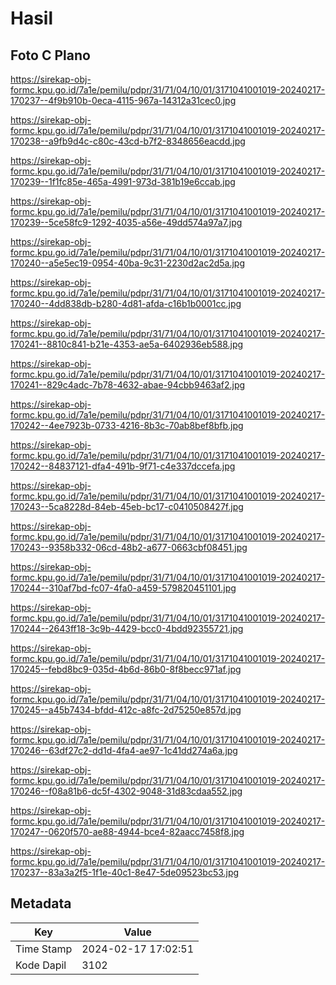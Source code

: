 # Hasil

## Foto C Plano

https://sirekap-obj-formc.kpu.go.id/7a1e/pemilu/pdpr/31/71/04/10/01/3171041001019-20240217-170237--4f9b910b-0eca-4115-967a-14312a31cec0.jpg

https://sirekap-obj-formc.kpu.go.id/7a1e/pemilu/pdpr/31/71/04/10/01/3171041001019-20240217-170238--a9fb9d4c-c80c-43cd-b7f2-8348656eacdd.jpg

https://sirekap-obj-formc.kpu.go.id/7a1e/pemilu/pdpr/31/71/04/10/01/3171041001019-20240217-170239--1f1fc85e-465a-4991-973d-381b19e6ccab.jpg

https://sirekap-obj-formc.kpu.go.id/7a1e/pemilu/pdpr/31/71/04/10/01/3171041001019-20240217-170239--5ce58fc9-1292-4035-a56e-49dd574a97a7.jpg

https://sirekap-obj-formc.kpu.go.id/7a1e/pemilu/pdpr/31/71/04/10/01/3171041001019-20240217-170240--a5e5ec19-0954-40ba-9c31-2230d2ac2d5a.jpg

https://sirekap-obj-formc.kpu.go.id/7a1e/pemilu/pdpr/31/71/04/10/01/3171041001019-20240217-170240--4dd838db-b280-4d81-afda-c16b1b0001cc.jpg

https://sirekap-obj-formc.kpu.go.id/7a1e/pemilu/pdpr/31/71/04/10/01/3171041001019-20240217-170241--8810c841-b21e-4353-ae5a-6402936eb588.jpg

https://sirekap-obj-formc.kpu.go.id/7a1e/pemilu/pdpr/31/71/04/10/01/3171041001019-20240217-170241--829c4adc-7b78-4632-abae-94cbb9463af2.jpg

https://sirekap-obj-formc.kpu.go.id/7a1e/pemilu/pdpr/31/71/04/10/01/3171041001019-20240217-170242--4ee7923b-0733-4216-8b3c-70ab8bef8bfb.jpg

https://sirekap-obj-formc.kpu.go.id/7a1e/pemilu/pdpr/31/71/04/10/01/3171041001019-20240217-170242--84837121-dfa4-491b-9f71-c4e337dccefa.jpg

https://sirekap-obj-formc.kpu.go.id/7a1e/pemilu/pdpr/31/71/04/10/01/3171041001019-20240217-170243--5ca8228d-84eb-45eb-bc17-c0410508427f.jpg

https://sirekap-obj-formc.kpu.go.id/7a1e/pemilu/pdpr/31/71/04/10/01/3171041001019-20240217-170243--9358b332-06cd-48b2-a677-0663cbf08451.jpg

https://sirekap-obj-formc.kpu.go.id/7a1e/pemilu/pdpr/31/71/04/10/01/3171041001019-20240217-170244--310af7bd-fc07-4fa0-a459-579820451101.jpg

https://sirekap-obj-formc.kpu.go.id/7a1e/pemilu/pdpr/31/71/04/10/01/3171041001019-20240217-170244--2643ff18-3c9b-4429-bcc0-4bdd92355721.jpg

https://sirekap-obj-formc.kpu.go.id/7a1e/pemilu/pdpr/31/71/04/10/01/3171041001019-20240217-170245--febd8bc9-035d-4b6d-86b0-8f8becc971af.jpg

https://sirekap-obj-formc.kpu.go.id/7a1e/pemilu/pdpr/31/71/04/10/01/3171041001019-20240217-170245--a45b7434-bfdd-412c-a8fc-2d75250e857d.jpg

https://sirekap-obj-formc.kpu.go.id/7a1e/pemilu/pdpr/31/71/04/10/01/3171041001019-20240217-170246--63df27c2-dd1d-4fa4-ae97-1c41dd274a6a.jpg

https://sirekap-obj-formc.kpu.go.id/7a1e/pemilu/pdpr/31/71/04/10/01/3171041001019-20240217-170246--f08a81b6-dc5f-4302-9048-31d83cdaa552.jpg

https://sirekap-obj-formc.kpu.go.id/7a1e/pemilu/pdpr/31/71/04/10/01/3171041001019-20240217-170247--0620f570-ae88-4944-bce4-82aacc7458f8.jpg

https://sirekap-obj-formc.kpu.go.id/7a1e/pemilu/pdpr/31/71/04/10/01/3171041001019-20240217-170237--83a3a2f5-1f1e-40c1-8e47-5de09523bc53.jpg


## Metadata

| Key        | Value               |
| ---------- | ------------------- |
| Time Stamp | 2024-02-17 17:02:51 |
| Kode Dapil | 3102                |




